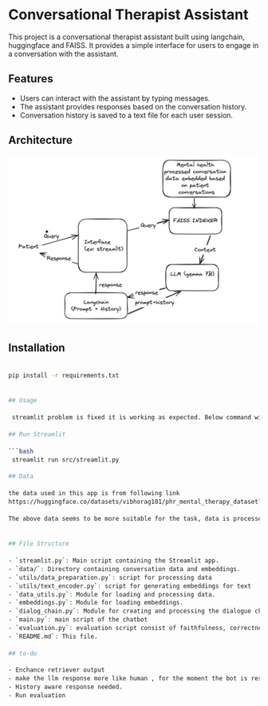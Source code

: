 # Conversational Therapist Assistant

This project is a conversational therapist assistant built using langchain, huggingface and FAISS. It provides a simple interface for users to engage in a conversation with the assistant.

## Features

- Users can interact with the assistant by typing messages.
- The assistant provides responses based on the conversation history.
- Conversation history is saved to a text file for each user session.

## Architecture

![Architecture Diagram](Architect.png)

## Installation

```bash

pip install -r requirements.txt


## Usage

 streamlit problem is fixed it is working as expected. Below command will run the streamlit app. When you finished enter exit in the chat. your history will be saved to a txt file with your user id as name in the data/output folder.

## Run Streamlit

```bash
 streamlit run src/streamlit.py

## Data

the data used in this app is from following link
https://huggingface.co/datasets/vibhorag101/phr_mental_therapy_dataset?row=9

The above data seems to be more suitable for the task, data is processed and stored in a seperate file.


## File Structure

- `streamlit.py`: Main script containing the Streamlit app.
- `data/`: Directory containing conversation data and embeddings.
- `utils/data_preparation.py`: script for processing data
- `utils/text_encoder.py`: script for generating embeddings for text
- `data_utils.py`: Module for loading and processing data.
- `embeddings.py`: Module for loading embeddings.
- `dialog_chain.py`: Module for creating and processing the dialogue chain.
- `main.py`: main script of the chatbot
- `evaluation.py`: evaluation script consist of faithfulness, correctness and MRR metrics
- `README.md`: This file.

## to-do

- Enchance retriever output
- make the llm response more like human , for the moment the bot is responding , but not in a conversational manner. (some prompt finetuning needed)
- History aware response needed.
- Run evaluation
